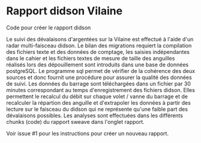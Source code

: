 # Rapport didson Vilaine

Code pour créer le rapport didson 

Le suivi des dévalaisons d'argentées sur la Vilaine est effectué à l'aide d'un radar multi-faisceau didson.
Le bilan des migrations requiert la compilation des fichiers texte et des données de comptage, les saisies indépendantes
dans le cahier et les fichiers textes de mesure de taille des anguilles réalisés lors des dépouillement sont introduits
dans une base de données postgreSQL. Le programme sql permet de vérifier de la cohérence des deux sources et donc fournit
une procédure pour assurer la qualité des données de suivi.
Les données du barrage sont téléchargées dans un fichier par 30 minutes correspondant au temps d'enregistrement des fichiers 
didson. Elles permettent le recalcul du débit sur chaque volet / vanne du barrage et de recalculer la répartion des anguille
et d'extrapoler les données à partir des lecture sur le faisceau du didson qui ne représente qu'une faible part des dévalaisons possibles.
Les analyses sont effectuées dans les différents chunks (code) du rapport sweave dans l'onglet rapport.



Voir issue #1 pour les instructions pour créer un nouveau rapport.
